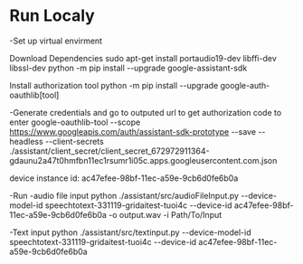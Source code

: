 # Run Localy

-Set up virtual envirment

Download Dependencies
sudo apt-get install portaudio19-dev libffi-dev libssl-dev
python -m pip install --upgrade google-assistant-sdk

Install authorization tool
python -m pip install --upgrade google-auth-oauthlib[tool]

-Generate credentials and go to outputed url to get authorization code to enter
google-oauthlib-tool --scope https://www.googleapis.com/auth/assistant-sdk-prototype --save --headless --client-secrets ./assistant/client_secret/client_secret_672972911364-gdaunu2a47t0hmfbn11ec1rsumr1i05c.apps.googleusercontent.com.json

device instance id: ac47efee-98bf-11ec-a59e-9cb6d0fe6b0a

-Run
-audio file input
python ./assistant/src/audioFileInput.py --device-model-id speechtotext-331119-gridaitest-tuoi4c --device-id ac47efee-98bf-11ec-a59e-9cb6d0fe6b0a -o output.wav -i Path/To/Input

-Text input
python ./assistant/src/textinput.py --device-model-id speechtotext-331119-gridaitest-tuoi4c --device-id ac47efee-98bf-11ec-a59e-9cb6d0fe6b0a
